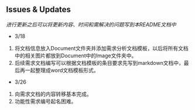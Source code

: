 ## Issues & Updates

*进行更新之后可以将更新内容、时间和需解决的问题写到本README文档中*

- 3/18

1. 将文档信息放入Document文件夹并添加需求分析文档模板，以后将所有文档中的相关图片都放到Document中的Image文件夹中。
2. 后续需求文档编写可以根据文档模板的条目要求先写到markdown文档中，最后再一起整理成word文档模板形式。

- 3/26

1. 向需求文档的内容转移基本完成。
2. 功能性需求编号起名困难。